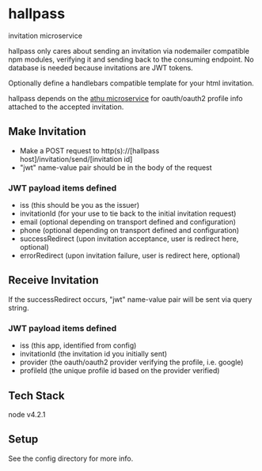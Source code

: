# hallpass
invitation microservice

hallpass only cares about sending an invitation via nodemailer compatible npm modules, verifying it and sending back to the consuming endpoint. No database is needed because invitations are JWT tokens.

Optionally define a handlebars compatible template for your html invitation.

hallpass depends on the <a href="https://github.com/sebringj/athu">athu microservice</a> for oauth/oauth2 profile info attached to the accepted invitation.

## Make Invitation

- Make a POST request to http(s)://[hallpass host]/invitation/send/[invitation id]
- "jwt" name-value pair should be in the body of the request

### JWT payload items defined

- iss (this should be you as the issuer)
- invitationId (for your use to tie back to the initial invitation request)
- email (optional depending on transport defined and configuration)
- phone (optional depending on transport defined and configuration)
- successRedirect (upon invitation acceptance, user is redirect here, optional)
- errorRedirect (upon invitation failure, user is redirect here, optional)

## Receive Invitation

If the successRedirect occurs, "jwt" name-value pair will be sent via query string.

### JWT payload items defined

- iss (this app, identified from config)
- invitationId (the invitation id you initially sent)
- provider (the oauth/oauth2 provider verifying the profile, i.e. google)
- profileId (the unique profile id based on the provider verified)

## Tech Stack
node v4.2.1

## Setup
See the config directory for more info.
